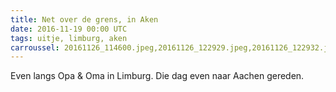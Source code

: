 ```yaml
---
title: Net over de grens, in Aken
date: 2016-11-19 00:00 UTC
tags: uitje, limburg, aken
carroussel: 20161126_114600.jpeg,20161126_122929.jpeg,20161126_122932.jpeg,20161126_123119.jpeg,20161126_123337.jpeg,20161126_123751.jpeg,20161126_124434.jpeg,IMG_7073.jpeg,IMG_7074.jpeg
---
```

Even langs Opa & Oma in Limburg. 
Die dag even naar Aachen gereden.


